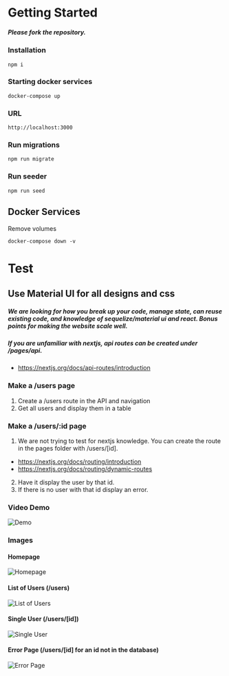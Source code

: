 # Getting Started

##### Please fork the repository.

### Installation

```
npm i
```

### Starting docker services

```
docker-compose up
```

### URL

```
http://localhost:3000
```

### Run migrations

```
npm run migrate
```

### Run seeder

```
npm run seed
```

## Docker Services

Remove volumes

```
docker-compose down -v
```

# Test

## Use Material UI for all designs and css

##### We are looking for how you break up your code, manage state, can reuse existing code, and knowledge of sequelize/material ui and react. Bonus points for making the website scale well.

##### If you are unfamiliar with nextjs, api routes can be created under /pages/api. 
- https://nextjs.org/docs/api-routes/introduction

### Make a /users page

1. Create a /users route in the API and navigation
2. Get all users and display them in a table

### Make a /users/:id page

1. We are not trying to test for nextjs knowledge. You can create the route in the pages folder with /users/[id].
- https://nextjs.org/docs/routing/introduction
- https://nextjs.org/docs/routing/dynamic-routes
2. Have it display the user by that id.
3. If there is no user with that id display an error.

### Video Demo
![Demo](https://imgur.com/m7OIYUc)

### Images

#### Homepage
![Homepage](https://user-images.githubusercontent.com/67024033/106401085-ce059680-63e7-11eb-963e-d50eaa8c1327.png)


#### List of Users (/users)
![List of Users](https://user-images.githubusercontent.com/67024033/106401096-e2e22a00-63e7-11eb-8299-2a3b3aa4c03f.png)


#### Single User (/users/[id])
![Single User](https://user-images.githubusercontent.com/67024033/106401124-0a38f700-63e8-11eb-9442-134178bd1984.png)

#### Error Page (/users/[id] for an id not in the database)
![Error Page](https://user-images.githubusercontent.com/67024033/106401161-3c4a5900-63e8-11eb-8674-1afdb2008e55.png)


